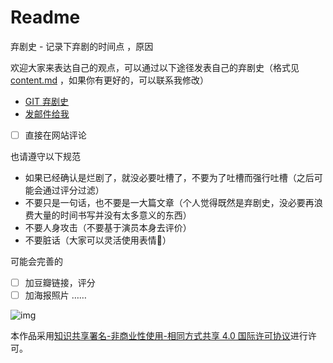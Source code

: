 # Readme

弃剧史 - 记录下弃剧的时间点 ，原因

欢迎大家来表达自己的观点，可以通过以下途径发表自己的弃剧史（格式见 [content.md](./content) ，如果你有更好的，可以联系我修改）

- [GIT 弃剧史](https://github.com/JiChao99/abandon-film-history)
- [发邮件给我](mailto:jichao99@outlook.com)
- [ ] 直接在网站评论

也请遵守以下规范

- 如果已经确认是烂剧了，就没必要吐槽了，不要为了吐槽而强行吐槽（之后可能会通过评分过滤）
- 不要只是一句话，也不要是一大篇文章（个人觉得既然是弃剧史，没必要再浪费大量的时间书写并没有太多意义的东西）
- 不要人身攻击（不要基于演员本身去评价）
- 不要脏话（大家可以灵活使用表情🐶）

可能会完善的

- [ ] 加豆瓣链接，评分
- [ ] 加海报照片
……

![img](https://i.creativecommons.org/l/by-nc-sa/4.0/88x31.png)

本作品采用[知识共享署名-非商业性使用-相同方式共享 4.0 国际许可协议](http://creativecommons.org/licenses/by-nc-sa/4.0/)进行许可。
